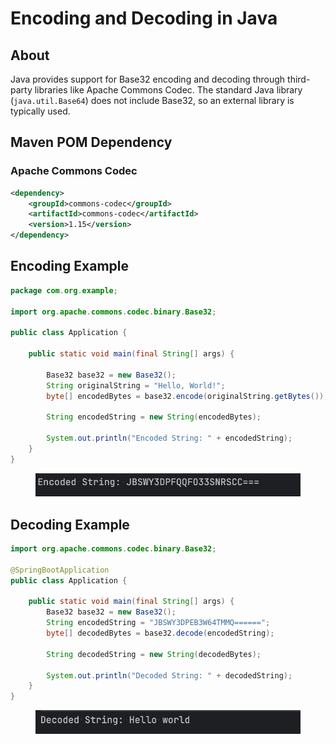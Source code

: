 # Encoding and Decoding in Java

## About

Java provides support for Base32 encoding and decoding through third-party libraries like Apache Commons Codec. The standard Java library (`java.util.Base64`) does not include Base32, so an external library is typically used.

## Maven POM Dependency

### Apache Commons Codec

```xml
<dependency>
    <groupId>commons-codec</groupId>
    <artifactId>commons-codec</artifactId>
    <version>1.15</version>
</dependency>
```

## Encoding Example

```java
package com.org.example;

import org.apache.commons.codec.binary.Base32;

public class Application {

    public static void main(final String[] args) {

        Base32 base32 = new Base32();
        String originalString = "Hello, World!";
        byte[] encodedBytes = base32.encode(originalString.getBytes());
        
        String encodedString = new String(encodedBytes);
        
        System.out.println("Encoded String: " + encodedString);
    }
}
```

<figure><img src="../../../../../../.gitbook/assets/image (415).png" alt="" width="560"><figcaption></figcaption></figure>

## Decoding Example

```java
import org.apache.commons.codec.binary.Base32;

@SpringBootApplication
public class Application {

    public static void main(final String[] args) {
        Base32 base32 = new Base32();
        String encodedString = "JBSWY3DPEB3W64TMMQ======";
        byte[] decodedBytes = base32.decode(encodedString);

        String decodedString = new String(decodedBytes);

        System.out.println("Decoded String: " + decodedString);
    }
}
```

<figure><img src="../../../../../../.gitbook/assets/image (416).png" alt="" width="560"><figcaption></figcaption></figure>
